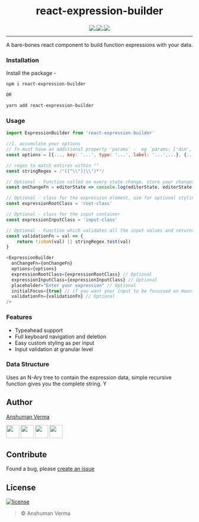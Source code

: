 <h1 align="center"> react-expression-builder </h1>
<p align="center">
<a href="https://www.npmjs.com/package/react-expression-builder">
  <img src="https://img.shields.io/npm/v/react-expression-builder.svg?style=for-the-badge" align="center">
</a>

<a href="https://www.npmjs.com/package/react-expression-builder">
  <img src="https://img.shields.io/npm/dt/react-expression-builder.svg?style=for-the-badge" align="center">
</a>

<a href="https://github.com/anshumanv/react-expression-builder">
  <img src="https://img.shields.io/github/workflow/status/anshumanv/react-expression-builder/test?style=for-the-badge" align="center">
</a>

</p>

<hr>

<p align="center">A bare-bones react component to build function expressions with your data.</p>

### Installation

Install the package -

```sh
npm i react-expression-builder

OR

yarn add react-expression-builder
```

### Usage

```js
import ExpressionBuilder from 'react-expression-builder'

//1. accumulate your options
// fn must have an additional property 'params' -  eg `params: ['dim', 'delimiter', 'occurrence_number']`
const options = [{..., key: '...', type: '...', label: '...',...}, {...}]

// regex to match entires within ""
const stringRegex = /"([^\\"]|\\")*"/

// Optional - Function called on every state change, store your changes on the server
const onChangeFn = editorState => console.log(editorState, editorState.buildExpression())

// Optional - class for the expression element, use for optional styling
const expressionRootClass = 'root-class'

// Optional - class for the input container
const expressionInputClass = 'input-class'

// Optional - Function which validates all the input values and returns a bool.
const validationFn = val => {
	return !isNaN(val) || stringRegex.test(val)
}

<ExpressionBuilder
  onChangeFn={onChangeFn}
  options={options}
  expressionRootClass={expressionRootClass} // Optional
  expressionInputClass={expressionInputClass} // Optional
  placeholder="Enter your expression" // Optional
  initialFocus={true} // if you want your input to be focussed on mount by default
  validationFn={validationFn} // Optional
/>

```

### Features

- Typeahead support
- Full keyboard navigation and deletion
- Easy custom styling as per input
- Input validation at granular level

### Data Structure

Uses an N-Ary tree to contain the expression data, simple recursive function gives you the complete string. Y

## Author

[Anshuman Verma](https://github.com/anshumanv)

[<img src="https://image.flaticon.com/icons/svg/185/185961.svg" width="35" padding="10">](https://twitter.com/Anshumaniac12)
[<img src="https://image.flaticon.com/icons/svg/185/185964.svg" width="35" padding="10">](https://linkedin.com/in/anshumanv12)
[<img src="https://image.flaticon.com/icons/svg/185/185981.svg" width="35" padding="10">](https://www.facebook.com/anshumanv12)
[<img src="https://image.flaticon.com/icons/svg/985/985680.svg" width="35" padding="10">](https://www.paypal.me/AnshumanVerma)

## Contribute

Found a bug, please [create an issue](https://github.com/anshumanv/react-expression-builder/issues/new)

## License

[![license](https://img.shields.io/github/license/mashape/apistatus.svg)](https://github.com/anshumanv/react-expression-builder/blob/master/LICENSE)

> © Anshuman Verma
